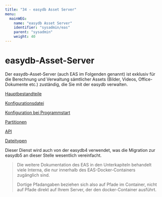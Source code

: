 ```yaml
---
title: "34 - easydb Asset Server"
menu:
  mainWEG:
    name: "easydb Asset Server"
    identifier: "sysadmin/eas"
    parent: "sysadmin"
    weight: 40
---
```

easydb-Asset-Server
===================

Der easydb-Asset-Server (auch EAS im Folgenden genannt) ist exklusiv für
die Berechnung und Verwaltung sämtlicher Assets (Bilder, Videos,
Office-Dokumente etc.) zuständig, die Sie mit der easydb verwalten.

[Hauptbestandteile](installation)

[Konfigurationsdatei](conf)

[Konfiguration bei Programmstart](initconf)

[Partitionen](partitions)

[API](api)

[Dateitypen](filetypes)

Dieser Dienst wird auch von der easydb4 verwendet, was die Migration zur
easydb5 an dieser Stelle wesentlich vereinfacht.

> Die weitere Dokumentation des EAS in den Unterkapiteln behandelt viele Interna, die nur innerhalb des EAS-Docker-Containers zugänglich sind.
>
> Dortige Pfadangaben beziehen sich also auf Pfade im Container, nicht auf Pfade direkt auf Ihrem Server, der den docker-Container ausführt.
